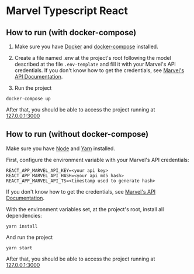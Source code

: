 # Marvel Typescript React

## How to run (with docker-compose)

1. Make sure you have [Docker](https://www.docker.com/) and [docker-compose](https://docs.docker.com/compose/) installed.

2. Create a file named .env at the project's root following the model described at the file `.env-template` and fill it with your Marvel's API credentials.
   If you don't know how to get the credentials, see [Marvel's API Documentation](https://developer.marvel.com/documentation/getting_started).

3. Run the project

```
docker-compose up
```

After that, you should be able to access the project running at [127.0.0.1:3000](http://127.0.0.1:3000)

## How to run (without docker-compose)

Make sure you have [Node](https://nodejs.org/en/download/) and [Yarn](https://yarnpkg.com/getting-started) installed.

First, configure the environment variable with your Marvel's API credentials:

```
REACT_APP_MARVEL_API_KEY=<your api key>
REACT_APP_MARVEL_API_HASH=<your api md5 hash>
REACT_APP_MARVEL_API_TS=<timestamp used to generate hash>
```

If you don't know how to get the credentials, see [Marvel's API Documentation](https://developer.marvel.com/documentation/getting_started).

With the environment variables set, at the project's root, install all dependencies:

```
yarn install
```

And run the project

```
yarn start
```

After that, you should be able to access the project running at [127.0.0.1:3000](http://127.0.0.1:3000)
